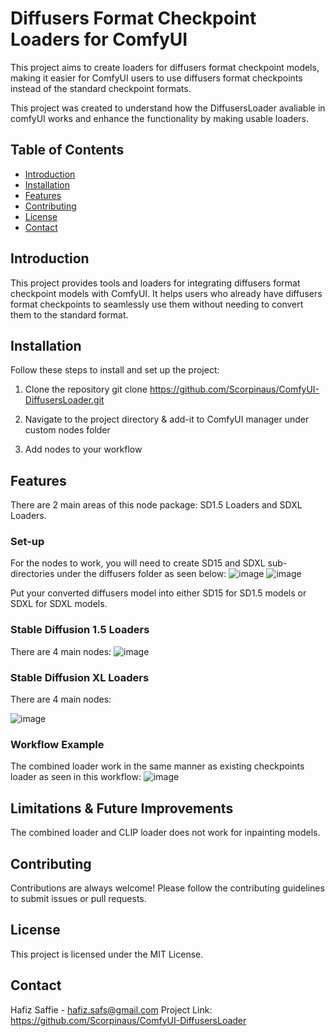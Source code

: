 # Diffusers Format Checkpoint Loaders for ComfyUI

This project aims to create loaders for diffusers format checkpoint models, making it easier for ComfyUI users to use diffusers format checkpoints instead of the standard checkpoint formats.

This project was created to understand how the DiffusersLoader avaliable in comfyUI works and enhance the functionality by making usable loaders.

## Table of Contents

- [Introduction](#introduction)
- [Installation](#installation)
- [Features](#features)
- [Contributing](#contributing)
- [License](#license)
- [Contact](#contact)

## Introduction

This project provides tools and loaders for integrating diffusers format checkpoint models with ComfyUI. It helps users who already have diffusers format checkpoints to seamlessly use them without needing to convert them to the standard format.

## Installation

Follow these steps to install and set up the project:
1. Clone the repository
git clone https://github.com/Scorpinaus/ComfyUI-DiffusersLoader.git

2. Navigate to the project directory & add-it to ComfyUI manager under custom nodes folder

3. Add nodes to your workflow

## Features
There are 2 main areas of this node package: SD1.5 Loaders and SDXL Loaders.

### Set-up

For the nodes to work, you will need to create SD15 and SDXL sub-directories under the diffusers folder as seen below:
![image](https://github.com/Scorpinaus/ComfyUI-DiffusersLoader/assets/85672737/b6d779da-5481-4666-ba24-faf2063ee76d)  ![image](https://github.com/Scorpinaus/ComfyUI-DiffusersLoader/assets/85672737/7f71b2bd-172b-4380-9653-a1a2d0a09799)

Put your converted diffusers model into either SD15 for SD1.5 models or SDXL for SDXL models.

### Stable Diffusion 1.5 Loaders

There are 4 main nodes:
![image](https://github.com/Scorpinaus/ComfyUI-DiffusersLoader/assets/85672737/93e8627d-4827-45cc-af98-3f9182133339)


### Stable Diffusion XL Loaders

There are 4 main nodes:

![image](https://github.com/Scorpinaus/ComfyUI-DiffusersLoader/assets/85672737/0d3121b6-ba7f-47fb-94a3-018c656598fe)

### Workflow Example
The combined loader work in the same manner as existing checkpoints loader as seen in this workflow: 
![image](https://github.com/Scorpinaus/ComfyUI-DiffusersLoader/assets/85672737/6b079ac4-1479-43e2-87f6-879919e34d0b)

## Limitations & Future Improvements
The combined loader and CLIP loader does not work for inpainting models.


## Contributing
Contributions are always welcome! Please follow the contributing guidelines to submit issues or pull requests.

## License
This project is licensed under the MIT License.

## Contact

Hafiz Saffie - hafiz.safs@gmail.com
Project Link: https://github.com/Scorpinaus/ComfyUI-DiffusersLoader
